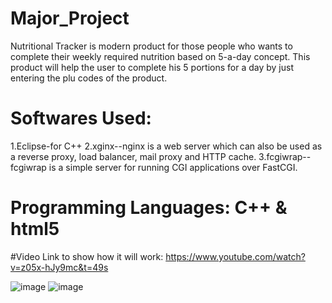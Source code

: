 # Major_Project
Nutritional Tracker is modern product for those people who wants to complete their weekly required nutrition based on 5-a-day concept. This product will help the user to complete his 5 portions for a day by just entering the plu codes of the product.

# Softwares Used: 
1.Eclipse-for C++
2.xginx--nginx is a web server which can also be used as a reverse proxy, load balancer, mail proxy and HTTP cache.
3.fcgiwrap--fcgiwrap is a simple server for running CGI applications over FastCGI.

# Programming Languages: C++ & html5

#Video Link to show how it will work:
https://www.youtube.com/watch?v=z05x-hJy9mc&t=49s

![image](https://github.com/alpitabrol/NUTRITIONAL-TRACKER/blob/master/working_project_images/step%201.png)
![image](https://github.com/alpitabrol/NUTRITIONAL-TRACKER/blob/master/working_project_images/Final%20Product01.jpg)



